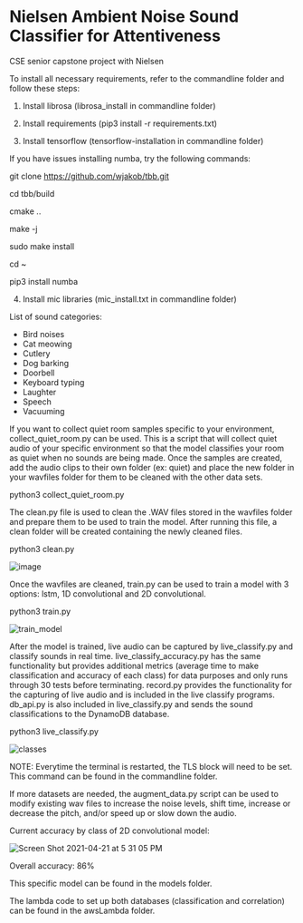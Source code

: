 # Nielsen Ambient Noise Sound Classifier for Attentiveness
CSE senior capstone project with Nielsen


To install all necessary requirements, refer to the commandline folder and follow these steps:

1. Install librosa (librosa_install in commandline folder)

2. Install requirements (pip3 install -r requirements.txt)

3. Install tensorflow (tensorflow-installation in commandline folder)

If you have issues installing numba, try the following commands:

git clone https://github.com/wjakob/tbb.git

cd tbb/build

cmake ..

make -j

sudo make install

cd ~ 

pip3 install numba

4. Install mic libraries (mic_install.txt in commandline folder)


List of sound categories:
- Bird noises
- Cat meowing
- Cutlery
- Dog barking
- Doorbell
- Keyboard typing
- Laughter
- Speech
- Vacuuming


If you want to collect quiet room samples specific to your environment, collect_quiet_room.py can be used. This is a script that will collect quiet audio of your specific environment so that the model classifies your room as quiet when no sounds are being made. Once the samples are created, add the audio clips to their own folder (ex: quiet) and place the new folder in your wavfiles folder for them to be cleaned with the other data sets.

python3 collect_quiet_room.py

The clean.py file is used to clean the .WAV files stored in the wavfiles folder and prepare them to be used to train the model.
After running this file, a clean folder will be created containing the newly cleaned files.

python3 clean.py

![image](https://user-images.githubusercontent.com/57106938/115637362-fc578b80-a2dd-11eb-8342-b0e03bb309ef.png)

Once the wavfiles are cleaned, train.py can be used to train a model with 3 options: lstm, 1D convolutional and 2D convolutional.

python3 train.py

![train_model](https://user-images.githubusercontent.com/57106938/115637424-1f823b00-a2de-11eb-91cb-8b8946dc0920.png)

After the model is trained, live audio can be captured by live_classify.py and classify sounds in real time. live_classify_accuracy.py has the same functionality but provides additional metrics (average time to make classification and accuracy of each class) for data purposes and only runs through 30 tests before terminating. record.py provides the functionality for the capturing of live audio and is included in the live classify programs. db_api.py is also included in live_classify.py and sends the sound classifications to the DynamoDB database.

python3 live_classify.py

![classes](https://user-images.githubusercontent.com/57106938/115637444-28730c80-a2de-11eb-8426-2e9809e959b0.png)

NOTE: Everytime the terminal is restarted, the TLS block will need to be set. This command can be found in the commandline folder.

If more datasets are needed, the augment_data.py script can be used to modify existing wav files to increase the noise levels, shift time, increase or decrease the pitch, and/or speed up or slow down the audio.

Current accuracy by class of 2D convolutional model:

![Screen Shot 2021-04-21 at 5 31 05 PM](https://user-images.githubusercontent.com/57106938/115623596-64e73e00-a2c7-11eb-860c-f99ac6913e6c.png)

Overall accuracy: 86%

This specific model can be found in the models folder.


The lambda code to set up both databases (classification and correlation) can be found in the awsLambda folder.
